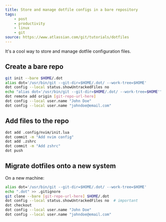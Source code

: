 ```yaml
---
title: Store and manage dotfile configs in a bare repository
tags:
    - post
    - productivity
    - linux
    - git
source: https://www.atlassian.com/git/tutorials/dotfiles
---
```

It's a cool way to store and manage dotfile configuration files.

<!-- excerpt -->

## Create a bare repo

```bash
git init --bare $HOME/.dot
alias dot='/usr/bin/git --git-dir=$HOME/.dot/ --work-tree=$HOME'
dot config --local status.showUntrackedFiles no
echo "alias dot='/usr/bin/git --git-dir=$HOME/.dot/ --work-tree=$HOME'" >> $HOME/.bashrc
dot remote add origin [git-repo-url-here]
dot config --local user.name "John Doe"
dot config --local user.name "johndoe@email.com"
```

## Add files to the repo
```bash
dot add .config/nvim/init.lua
dot commit -m "Add nvim config"
dot add .zshrc
dot commit -m "Add zshrc"
dot push
```

## Migrate dotfiles onto a new system

On a new machine:
```bash
alias dot='/usr/bin/git --git-dir=$HOME/.dot/ --work-tree=$HOME'
echo ".dot" >> .gitignore
git clone --bare [git-repo-url-here] $HOME/.dot
dot config --local status.showUntrackedFiles no  # important
dot checkout
dot config --local user.name "John Doe"
dot config --local user.name "johndoe@email.com"
```
